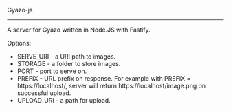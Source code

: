 Gyazo-js 
______________

A server for Gyazo written in Node.JS with Fastify.

Options:
* SERVE_URI - a URI path to images. 
* STORAGE - a folder to store images.
* PORT - port to serve on.
* PREFIX - URL prefix on response. For example with PREFIX = https://localhost/, server will return https://localhost/image.png on successful upload.
* UPLOAD_URI - a path for upload.  

